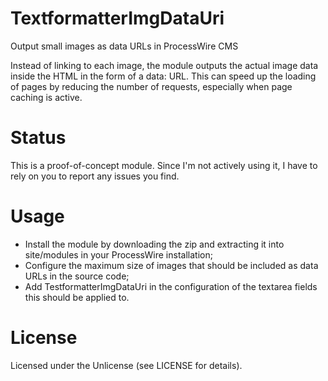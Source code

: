 # TextformatterImgDataUri
Output small images as data URLs in ProcessWire CMS

Instead of linking to each image, the module outputs the actual image data inside the HTML in the form of a data: URL.
This can speed up the loading of pages by reducing the number of requests, especially when page caching is active.

# Status

This is a proof-of-concept module. Since I'm not actively using it, I have to rely on you to report any issues you find.

# Usage

- Install the module by downloading the zip and extracting it into site/modules in your ProcessWire installation;
- Configure the maximum size of images that should be included as data URLs in the source code;
- Add TestformatterImgDataUri in the configuration of the textarea fields this should be applied to.

# License

Licensed under the Unlicense (see LICENSE for details).

